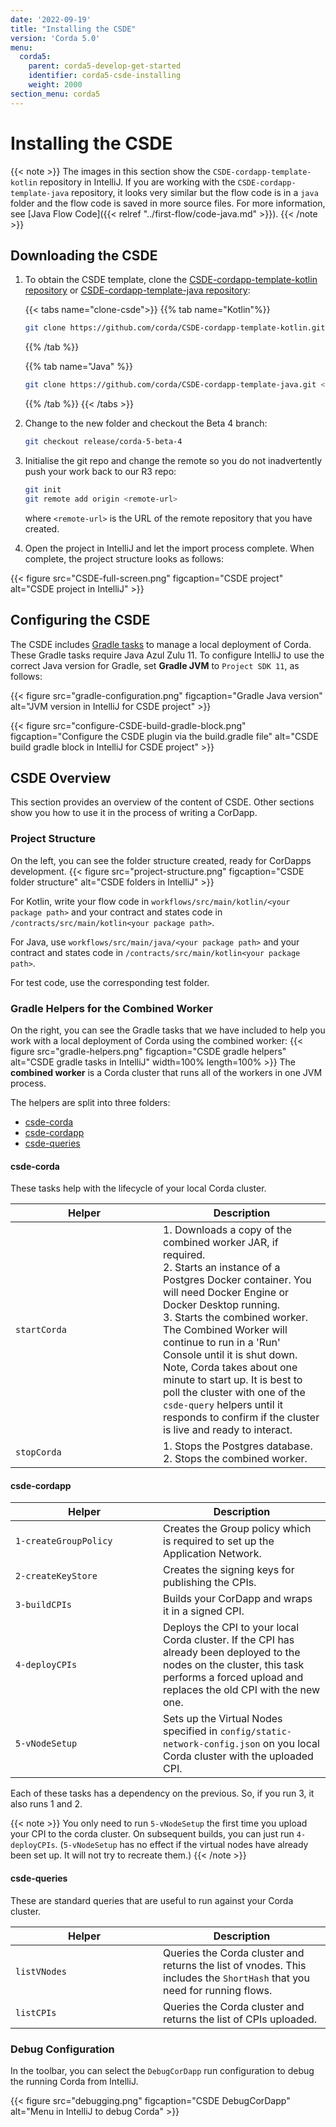 ```yaml
---
date: '2022-09-19'
title: "Installing the CSDE"
version: 'Corda 5.0'
menu:
  corda5:
    parent: corda5-develop-get-started
    identifier: corda5-csde-installing
    weight: 2000
section_menu: corda5
---
```

# Installing the CSDE
{{< note >}}
The images in this section show the `CSDE-cordapp-template-kotlin` repository in IntelliJ. If you are working with the `CSDE-cordapp-template-java` repository, it looks very similar but the flow code is in a `java` folder and the flow code is saved in more source files. For more information, see [Java Flow Code]({{< relref "../first-flow/code-java.md" >}}).
{{< /note >}}

## Downloading the CSDE

1. To obtain the CSDE template, clone the [CSDE-cordapp-template-kotlin repository](https://github.com/corda/CSDE-cordapp-template-kotlin) or [CSDE-cordapp-template-java repository](https://github.com/corda/CSDE-cordapp-template-java):

   {{< tabs name="clone-csde">}}
   {{% tab name="Kotlin"%}}
   ```sh
   git clone https://github.com/corda/CSDE-cordapp-template-kotlin.git <local-folder>
   ```
   {{% /tab %}}

   {{% tab name="Java" %}}
   ```sh
   git clone https://github.com/corda/CSDE-cordapp-template-java.git <local-folder>
   ```
   {{% /tab %}}
   {{< /tabs >}}

2. Change to the new folder and checkout the Beta 4 branch:

   ```sh
   git checkout release/corda-5-beta-4
   ```

3. Initialise the git repo and change the remote so you do not inadvertently push your work back to our R3 repo:

   ```sh
   git init
   git remote add origin <remote-url>
   ```

   where `<remote-url>` is the URL of the remote repository that you have created.

3. Open the project in IntelliJ and let the import process complete.
  When complete, the project structure looks as follows:

  {{< figure src="CSDE-full-screen.png" figcaption="CSDE project" alt="CSDE project in IntelliJ" >}}


## Configuring the CSDE

The CSDE includes [Gradle tasks](#gradle-helpers-for-the-combined-worker) to manage a local deployment of Corda. These Gradle tasks require Java Azul Zulu 11. To configure IntelliJ to use the correct Java version for Gradle, set **Gradle JVM** to `Project SDK 11`, as follows:

{{< figure src="gradle-configuration.png" figcaption="Gradle Java version" alt="JVM version in IntelliJ for CSDE project" >}}

{{< figure src="configure-CSDE-build-gradle-block.png" figcaption="Configure the CSDE plugin via the build.gradle file" alt="CSDE build gradle block in IntelliJ for CSDE project" >}}

## CSDE Overview

This section provides an overview of the content of CSDE. Other sections show you how to use it in the process of writing a CorDapp.

### Project Structure

On the left, you can see the folder structure created, ready for CorDapps development.
 {{< figure src="project-structure.png" figcaption="CSDE folder structure" alt="CSDE folders in IntelliJ" >}}

For Kotlin, write your flow code in `workflows/src/main/kotlin/<your package path>` and your contract and states code in `/contracts/src/main/kotlin<your package path>`.

For Java, use `workflows/src/main/java/<your package path>` and your contract and states code in `/contracts/src/main/kotlin<your package path>`.

For test code, use the corresponding test folder.
### Gradle Helpers for the Combined Worker

On the right, you can see the Gradle tasks that we have included to help you work with a local deployment of Corda using the combined worker:
{{< figure src="gradle-helpers.png" figcaption="CSDE gradle helpers" alt="CSDE gradle tasks in IntelliJ" width=100% length=100% >}}
The **combined worker** is a Corda cluster that runs all of the workers in one JVM process.

The helpers are split into three folders:
* [csde-corda](#csde-corda)
* [csde-cordapp](#csde-cordapp)
* [csde-queries](#csde-queries)

#### csde-corda

These tasks help with the lifecycle of your local Corda cluster.

| <div style="width:220px">Helper   </div> | Description                                                                                                                                                                                                                                                                                                                                                                                                                                                                                                                                                                                     |
| ---------------------------------------- |-------------------------------------------------------------------------------------------------------------------------------------------------------------------------------------------------------------------------------------------------------------------------------------------------------------------------------------------------------------------------------------------------------------------------------------------------------------------------------------------------------------------------------------------------------------------------------------------------|
| `startCorda`                             | 1. Downloads a copy of the combined worker JAR, if required. <br> 2. Starts an instance of a Postgres Docker container. You will need Docker Engine or Docker Desktop running.<br> 3. Starts the combined worker. The Combined Worker will continue to run in a 'Run' Console until it is shut down. <br> Note, Corda takes about one minute to start up. It is best to poll the cluster with one of the `csde-query` helpers until it responds to confirm if the cluster is live and ready to interact. |
| `stopCorda`                              | 1. Stops the Postgres database. <br> 2. Stops the combined worker.        |

#### csde-cordapp

| <div style="width:220px">Helper</div> | Description                                                                                                                                                                             |
|---------------------------------------|-----------------------------------------------------------------------------------------------------------------------------------------------------------------------------------------|
| `1-createGroupPolicy`                 | Creates the Group policy which is required to set up the Application Network.                                                                                                           |
| `2-createKeyStore`                    | Creates the signing keys for publishing the CPIs.                                                                                                                                       |
| `3-buildCPIs`                         | Builds your CorDapp and wraps it in a signed CPI.                                                                                                                                       |
| `4-deployCPIs`                        | Deploys the CPI to your local Corda cluster. If the CPI has already been deployed to the nodes on the cluster, this task performs a forced upload and replaces the old CPI with the new one. |
| `5-vNodeSetup`                        | Sets up the Virtual Nodes specified in `config/static-network-config.json` on you local Corda cluster with the uploaded CPI.                                                            |

Each of these tasks has a dependency on the previous. So, if you run 3, it also runs 1 and 2.

{{< note >}}
You only need to run `5-vNodeSetup` the first time you upload your CPI to the corda cluster. On subsequent builds, you can just run `4-deployCPIs`. (`5-vNodeSetup` has no effect if the virtual nodes have already been set up. It will not try to recreate them.)
{{< /note >}}

#### csde-queries

These are standard queries that are useful to run against your Corda cluster.

| <div style="width:220px">Helper</div> | Description                                                                                                               |
| ------------------------------------- | ------------------------------------------------------------------------------------------------------------------------- |
| `listVNodes`                          | Queries the Corda cluster and returns the list of vnodes. This includes the `ShortHash` that you  need for running flows. |
| `listCPIs`                          | Queries the Corda cluster and returns the list of CPIs uploaded. |

### Debug Configuration
In the toolbar, you can select the `DebugCorDapp` run configuration to debug the running Corda from IntelliJ.

{{< figure src="debugging.png" figcaption="CSDE DebugCorDapp" alt="Menu in IntelliJ to debug Corda" >}}

